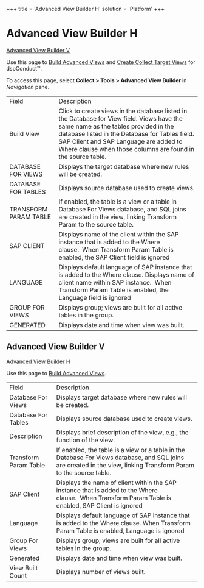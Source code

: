 +++
title = 'Advanced View Builder H'
solution = 'Platform'
+++

# Advanced View Builder H

[Advanced View Builder V](#Advanced_View_Builder_V)

<div class="use">

Use this page to [Build Advanced
Views](../Use_Cases/Build_Advanced_Views) and [Create Collect Target
Views](../../../Master_Data_Mgmt/dspConduct/Use_Cases/Auto_Generate_Request_related_Objects#Create_Collect_Target_Views)
for dspConduct™.

</div>

To access this page, select <span style="font-weight: bold;">Collect \>
Tools \> Advanced View Builder </span>in
<span style="font-style: italic;">Navigation</span>
pane.

|                       |                                                                                                                                                                                                                                                                                               |
| --------------------- | --------------------------------------------------------------------------------------------------------------------------------------------------------------------------------------------------------------------------------------------------------------------------------------------- |
| Field                 | Description                                                                                                                                                                                                                                                                                   |
| Build View            | Click to create views in the database listed in the Database for View field. Views have the same name as the tables provided in the database listed in the Database for Tables field. SAP Client and SAP Language are added to Where clause when those columns are found in the source table. |
| DATABASE FOR VIEWS    | Displays the target database where new rules will be created.                                                                                                                                                                                                                                 |
| DATABASE FOR TABLES   | Displays source database used to create views.                                                                                                                                                                                                                                                |
| TRANSFORM PARAM TABLE | If enabled, the table is a view or a table in Database For Views database, and SQL joins are created in the view, linking Transform Param to the source table.                                                                                                                                |
| SAP CLIENT            | Displays name of the client within the SAP instance that is added to the Where clause.  When Transform Param Table is enabled, the SAP Client field is ignored                                                                                                                                |
| LANGUAGE              | Displays default language of SAP instance that is added to the Where clause. Displays name of client name within SAP instance.  When Transform Param Table is enabled, the Language field is ignored                                                                                          |
| GROUP FOR VIEWS       | Displays group; views are built for all active tables in the group.                                                                                                                                                                                                                           |
| GENERATED             | Displays date and time when view was built.                                                                                                                                                                                                                                                   |

## <span id="Advanced_View_Builder_V"></span>Advanced View Builder V

[Advanced View Builder H](Advanced_View_Builder_H)

<div class="use">

Use this page to [Build Advanced
Views](../Use_Cases/Build_Advanced_Views).

</div>

|                       |                                                                                                                                                                    |
| --------------------- | ------------------------------------------------------------------------------------------------------------------------------------------------------------------ |
| Field                 | Description                                                                                                                                                        |
| Database For Views    | Displays target database where new rules will be created.                                                                                                          |
| Database For Tables   | Displays source database used to create views.                                                                                                                     |
| Description           | Displays brief description of the view, e.g., the function of the view.                                                                                            |
| Transform Param Table | If enabled, the table is a view or a table in the Database For Views database, and SQL joins are created in the view, linking Transform Param to the source table. |
| SAP Client            | Displays the name of client within the SAP instance that is added to the Where clause.  When Transform Param Table is enabled, SAP Client is ignored               |
| Language              | Displays default language of SAP instance that is added to the Where clause. When Transform Param Table is enabled, Language is ignored                            |
| Group For Views       | Displays group; views are built for all active tables in the group.                                                                                                |
| Generated             | Displays date and time when view was built.                                                                                                                        |
| View Built Count      | Displays number of views built.                                                                                                                                    |
